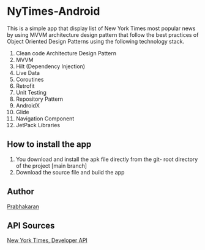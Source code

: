 # NyTimes-Android

This is a simple app that display list of New York Times most popular news by using MVVM architecture design pattern that follow the best practices of Object Oriented Design Patterns using the following technology stack.

1. Clean code Architecture Design Pattern
2. MVVM
3. Hilt (Dependency Injection)
4. Live Data
5. Coroutines
6. Retrofit
7. Unit Testing
8. Repository Pattern
9. AndroidX
10. Glide
11. Navigation Component
12. JetPack Libraries

## How to install the app
1. You download and install the apk file directly from the git- root directory of the project [main branch]
2. Download the source file and build the app

## Author
[Prabhakaran](https://github.com/Prabhakaran2702)


## API Sources
[New York Times, Developer API](https://developer.nytimes.com/)